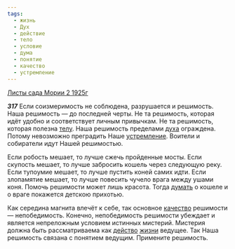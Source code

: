 ```yaml
---
tags:
  - жизнь
  - Дух
  - действие
  - тело
  - условие
  - дума
  - понятие
  - качество
  - устремление
---
```


[Листы сада Мории 2 1925г](/agni/1925)

___317___
Если соизмеримость не соблюдена, разрушается и решимость. Наша решимость — до последней черты. Не та решимость, которая идёт удобно и соответствует личным привычкам. Не та решимость, которая полезна [телу](/tag/#тело). Наша решимость пределами [духа](/tag/#Дух) ограждена. Потому невозможно преградить Наше [устремление](/tag/#устремление). Воители и собиратели идут Нашей решимостью.   

Если робость мешает, то лучше сжечь пройденные мосты. Если скупость мешает, то лучше забросить кошель через следующую реку. Если тупоумие мешает, то лучше пустить коней самих идти. Если злопамятие мешает, то лучше повесить чучело врага между ушами коня. Помочь решимости может лишь красота. Тогда [думать](/tag/#дума) о кошеле и о враге покажется детскою прихотью.   

Как середина магнита влечёт к себе, так основное [качество](/tag/#качество) решимости — непобедимость. Конечно, непобедимость решимости убеждает и является непреложным условием истинных мистерий. Мистерия должна быть рассматриваема как [действо](/tag/#действие) [жизни](/tag/#жизнь) ведущее. Так Наша решимость связана с понятием ведущим. Примените решимость.   

